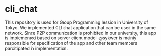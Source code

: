 # cli_chat
This repository is used for Group Programming lession in University of Tokyo. We implemented CLI chat application that can be used in the same network. Since P2P communication is prohibited in our university, this app is implemented based on server client model. @sykwer is mainly responsible for specification of the app and other team members parcitipated in implementation.
